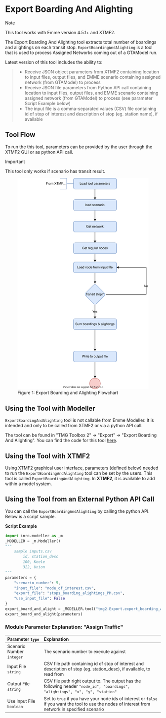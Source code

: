 # **Export Boarding And Alighting**
> [!NOTE]
>This tool works with Emme version 4.5.1+ and XTMF2.

The Export Boarding And Alighting tool extracts total number of boardings and alightings on each transit stop.  `ExportBoardingAndAlighting` is a tool that is used to process Assigned Networks coming out of a GTAModel run.

Latest version of this tool includes the ability to:
  > * Receive JSON object parameters from XTMF2 containing location to input files, output files, and EMME scenario containing assigned network (from GTAModel) to process
  > * Receive JSON file parameters from Python API call containing location to input files, output files, and EMME scenario containing assigned network (from GTAModel) to process (see parameter Script Example below)
  > * The input file is a comma-separated values (CSV) file containing id of stop of interest and description of stop (eg. station name), if available

## **Tool Flow**
To run the this tool, parameters can be provided by the user through the XTMF2 GUI or as python API call. 

> [!IMPORTANT]
>This tool only works if scenario has transit result.

<figure>
    <img src="images/boarding_alighting.drawio.svg"
         alt="Export Boarding and Alighting Flowchart">
    <figcaption>Figure 1: Export Boarding and Alighting Flowchart</figcaption>
</figure>

## **Using the Tool with Modeller**
`ExportBoardingAndAlighting` tool is not callable from Emme Modeller. It is intended and only to be called from XTMF2 or via a python API call.

The tool can be found in "TMG Toolbox 2" -> "Export" -> "Export Boarding And Alighting". You can
find the code for this tool [here](https://github.com/TravelModellingGroup/TMG.EMME/blob/master/TMG.EMME/TMGToolbox2/src/Export/export_boarding_and_alighting.py).

## **Using the Tool with XTMF2**
Using XTMF2 graphical user interface, parameters (defined below) needed to run the `ExportBoardingAndAlighting` tool can be set by the users. This tool is called `ExportBoardingAndAlighting`. In **XTMF2**, it is available to add within a model system.

## **Using the Tool from an External Python API Call**
You can call the `ExportBoardingAndAlighting` by calling the python API. Below is a script sample.

**Script Example**
```python
import inro.modeller as _m
_MODELLER = _m.Modeller()
"""
    sample inputs.csv
        id, station_desc
        100, Keele
        322, Union
"""
parameters = {
    "scenario_number": 5,
    "input_file": "node_of_interest.csv",
    "export_file": "stops_boarding_alightings_PM.csv",
    "use_input_file": False
}
export_board_and_alight = _MODELLER.tool("tmg2.Export.export_boarding_and_alighting")
export_board_and_alight(parameters)
```
### Module Parameter Explanation: "Assign Traffic"
|Parameter `type`|Explanation|
| :------------------- | :------------------- |
|Scenario Number `integer`|The scenario number to execute against|
|Input File `string`|CSV file path containing id of stop of interest and description of stop (eg. station_desc), if available, to read from|
|Output File `string`|CSV file path right output to. The output has the following header `"node_id", "boardings", "alightings", "x", "y", "station"`|
|Use Input File `boolean`|Set to `true` if you have your node ids of interest or `false` if you want the tool to use the nodes of interest from network in specified scenario|
